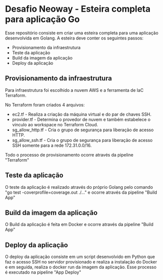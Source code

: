 # Desafio Neoway - Esteira completa para aplicação Go

Esse repositório consiste em criar uma esteira completa para uma aplicação desenvolvida em Golang. A esteira deve conter os seguintes passos:

- Provisionamento da infraestrutura
- Teste da aplicação
- Build da imagem da aplicação
- Deploy da aplicação

## Provisionamento da infraestrutura

Para infraestrutura foi escolhido a nuvem AWS e a ferramenta de IaC Terraform.

No Terraform foram criados 4 arquivos:
- ec2.tf - Realiza a criação da máquina virtual e do par de chaves SSH.
- provider.tf - Determina o provedor de nuvem e também estabelece o vinculo ao workspace no Terraform Cloud.
- sg_allow_http.tf - Cria o grupo de segurança para liberação de acesso HTTP.
- sg_allow_ssh.tf - Cria o grupo de segurança para liberação de acesso SSH somente para a rede 172.31.0.0/16.

Todo o processo de provisionamento ocorre através da pipeline "Terraform"

## Teste da aplicação

O teste da aplicação é realizado através do próprio Golang pelo comando "go test -coverprofile=coverage.out ./..." e ocorre através da pipeline "Build App"

## Build da imagem da aplicação

O Build da aplicação é feita em Docker e ocorre através da pipeline "Build App"

## Deploy da aplicação

O deploy da aplicação consiste em um script desenvolvido em Python que faz o acesso SSH no servidor provisionado e realiza a instalação do Docker e em seguida, realiza o docker run da imagem da aplicação.
Esse processo é executado na pipeline "App Deploy"